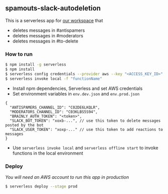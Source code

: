 ## spamouts-slack-autodeletion

This is a serverless app for [our workspace](https://spamouts.slack.com) that
- deletes messages in #antispamers
- deletes messages in #moderators
- deletes messages in #to-delete

### How to run
```bash
$ npm install -g serverless
$ npm install
$ serverless config credentials --provider aws --key "<ACCESS_KEY_ID>" --secret "<ACCESS_KEY>"
$ serverless invoke local -f "functionName"
```

- Install npm dependencies, Serverless and set AWS credentials
- Set environment variables in `env.dev.json` and `env.prod.json`
```jsonc
{
  "ANTISPAMERS_CHANNEL_ID": "C02DE6LKQLR",
  "MODERATORS_CHANNEL_ID": "C03KLBS5S94",
  "BRAINLY_AUTH_TOKEN": "<token>",
  "SLACK_BOT_TOKEN": "xoxb-...", // use this token to delete messages posted by the bot
  "SLACK_USER_TOKEN": "xoxp-..." // use this token to add reactions to messages
}
```
- Use `serverless invoke local` and `serverless offline start` to invoke functions in the local environment

### Deploy
_You will need an AWS account to run this app in production_
```bash
$ serverless deploy --stage prod
```